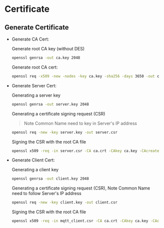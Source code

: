 # Certificate

## Generate Certificate
* Generate CA Cert:

  Generate root CA key (without DES)
  ```bash
  openssl genrsa -out ca.key 2048
  ```

  Generate root CA cert: 
  ``` bash
  openssl req -x509 -new -nodes -key ca.key -sha256 -days 3650 -out ca.crt
  ```

* Generate Server Cert:

  Generating a server key
  ```bash
  openssl genrsa -out server.key 2048
  ```

  Generating a certificate signing request (CSR)
  >Note Common Name need to key in Server's IP address
  ```bash
  openssl req -new -key server.key -out server.csr
  ```

  Signing the CSR with the root CA file
  ```bash
  openssl x509 -req -in server.csr -CA ca.crt -CAkey ca.key -CAcreateserial -out server.crt -days 3650
  ```

* Generate Client Cert:

  Generating a client key
  ```bash
  openssl genrsa -out client.key 2048
    ```

  Generating a certificate signing request (CSR), Note Common Name need to follow Server's IP address
  ```bash
  openssl req -new -key client.key -out client.csr
  ```

  Signing the CSR with the root CA file
  ```bash
  openssl x509 -req -in mqtt_client.csr -CA ca.crt -CAkey ca.key -CAcreateserial -out client.crt -days 3650
  ```
